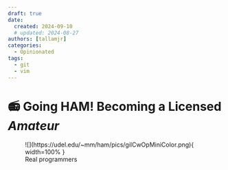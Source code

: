 ```yaml
---
draft: true
date:
  created: 2024-09-10
  # updated: 2024-08-27
authors: [tallamjr]
categories:
  - Opinionated
tags:
  - git
  - vim
---
```


# 📻 **Going HAM! Becoming a Licensed _Amateur_**

<figure markdown="span">
    ![](https://udel.edu/~mm/ham/pics/gilCwOpMiniColor.png){ width=100% }
  <figcaption>Real programmers</figcaption>
</figure>

<!-- more -->
